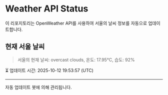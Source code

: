 
# Weather API Status

이 리포지토리는 OpenWeather API를 사용하여 서울의 날씨 정보를 자동으로 업데이트합니다.

## 현재 서울 날씨
> 서울의 현재 날씨: overcast clouds, 온도: 17.95°C, 습도: 92%

⏳ 업데이트 시간: 2025-10-12 19:53:57 (UTC)

---
자동 업데이트 봇에 의해 관리됩니다.
